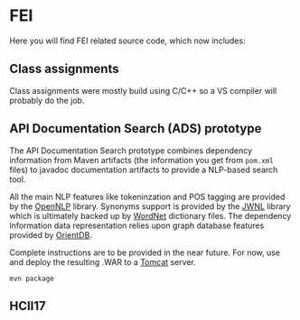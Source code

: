 # FEI
Here you will find FEI related source code, which now includes:

## Class assignments
Class assignments were mostly build using C/C++ so a VS compiler will probably do the job.

## API Documentation Search (ADS) prototype
The API Documentation Search prototype combines dependency information from Maven artifacts (the information you get from `pom.xml` files) to javadoc documentation artifacts to provide a NLP-based search tool.

All the main NLP features like tokeninzation and POS tagging are provided by the [OpenNLP](https://opennlp.apache.org/) library. Synonyms support is provided by the [JWNL](https://sourceforge.net/projects/jwordnet/) library which is ultimately backed up by [WordNet](https://wordnet.princeton.edu) dictionary files. The dependency information data representation relies upon graph database features provided by [OrientDB](https://orientdb.com).

Complete instructions are to be provided in the near future. For now, use and deploy the resulting .WAR to a [Tomcat](https://tomcat.apache.org/) server.
```
mvn package
```

## HCII17
